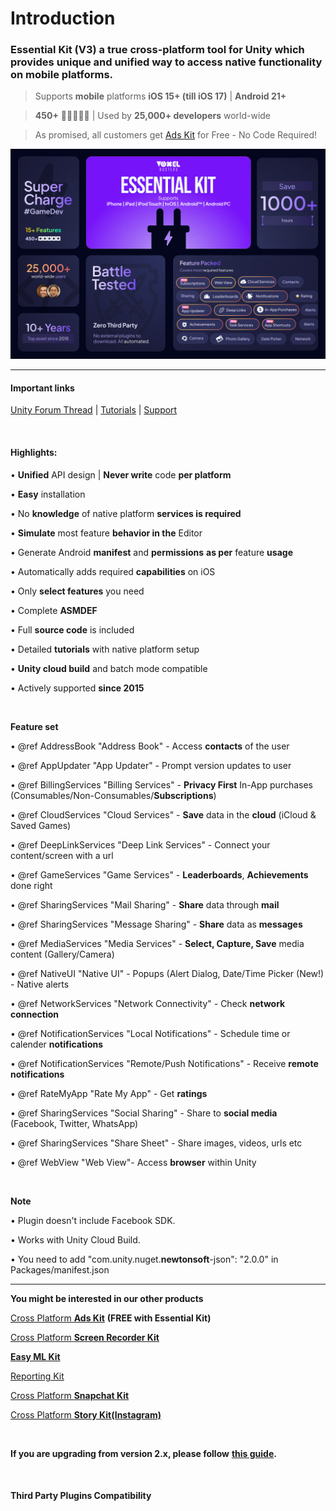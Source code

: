 # Introduction

### **Essential Kit (V3)** a true cross-platform tool for Unity which provides unique and unified way to access native functionality on mobile platforms.

> Supports **mobile** platforms **iOS 15+ (till iOS 17)** | **Android 21+**

> **450+** 🌟🌟🌟🌟🌟 | Used by **25,000+ developers** world-wide

> As promised, all customers get [Ads Kit](https://u3d.as/37du "https://u3d.as/37du") for Free - No Code Required!

![](https://raw.githubusercontent.com/voxelbusters/essential-kit-docs/main/resources/v3/asset-store/cover.png)

* * *

#### **Important links**

[Unity Forum Thread](http://bit.ly/1Ldxu4f "http://bit.ly/1Ldxu4f") | [Tutorials](https://assetstore.essentialkit.voxelbusters.com/ "https://assetstore.essentialkit.voxelbusters.com/") | [Support](https://discord.gg/y4kQAefbJ8 "https://discord.gg/y4kQAefbJ8")

<br>

#### **Highlights:**

• **Unified** API design | **Never write** code **per platform**

• **Easy** installation

• No **knowledge** of native platform **services is required**

• **Simulate** most feature **behavior in the** Editor

• Generate Android **manifest** and **permissions** **as per** feature **usage**

• Automatically adds required **capabilities** on iOS

• Only **select features** you need

• Complete **ASMDEF**

• Full **source code** is included

• Detailed **tutorials** with native platform setup

• **Unity cloud build** and batch mode compatible

• Actively supported **since 2015**

<br>

**Feature set**  

• @ref AddressBook "Address Book" - Access **contacts** of the user

• @ref AppUpdater "App Updater" \- Prompt version updates to user

• @ref BillingServices "Billing Services" \- **Privacy First** In-App purchases (Consumables/Non-Consumables/**Subscriptions**)

• @ref CloudServices "Cloud Services" - **Save** data in the **cloud** (iCloud & Saved Games)

• @ref DeepLinkServices "Deep Link Services" - Connect your content/screen with a url

• @ref GameServices "Game Services" - **Leaderboards**, **Achievements** done right

• @ref SharingServices "Mail Sharing" - **Share** data through **mail**

• @ref SharingServices "Message Sharing" - **Share** data as **messages**

• @ref MediaServices "Media Services" - **Select, Capture, Save** media content (Gallery/Camera)

• @ref NativeUI "Native UI" - Popups (Alert Dialog, Date/Time Picker (New!) - Native alerts

• @ref NetworkServices "Network Connectivity" - Check **network connection**

• @ref NotificationServices "Local Notifications" - Schedule time or calender **notifications**

• @ref NotificationServices "Remote/Push Notifications" - Receive **remote** **notifications**

• @ref RateMyApp "Rate My App" - Get **ratings**

• @ref SharingServices "Social Sharing" - Share to **social media** (Facebook, Twitter, WhatsApp)

• @ref SharingServices "Share Sheet" \- Share images, videos, urls etc

• @ref WebView "Web View"- Access **browser** within Unity

<br>

**Note**  

• Plugin doesn't include Facebook SDK.

• Works with Unity Cloud Build.

• You need to add "com.unity.nuget.**newtonsoft**\-json": "2.0.0" in Packages/manifest.json

* * *

**You might be interested in our other products**  

[Cross Platform **Ads Kit**](https://u3d.as/37du "https://u3d.as/37du") **(FREE with Essential Kit)**

[Cross Platform **Screen Recorder Kit**](http://u3d.as/1nN3 "http://u3d.as/1nN3")

[**Easy ML Kit**](https://u3d.as/2PMe "https://u3d.as/2PMe")

[Reporting Kit](https://u3d.as/2Q6p "https://u3d.as/2Q6p")

[Cross Platform **Snapchat Kit**](http://u3d.as/1gWc "http://u3d.as/1gWc")

[Cross Platform **Story Kit(Instagram)**](http://u3d.as/1pMn "http://u3d.as/1pMn")

<br>

**If you are upgrading from version 2.x, please follow** [**this guide**](https://assetstore.essentialkit.voxelbusters.com/upgrades/version-2.0.0 "https://assetstore.essentialkit.voxelbusters.com/upgrades/version-2.0.0")**.**

<br>

#### **Third Party Plugins Compatibility**

